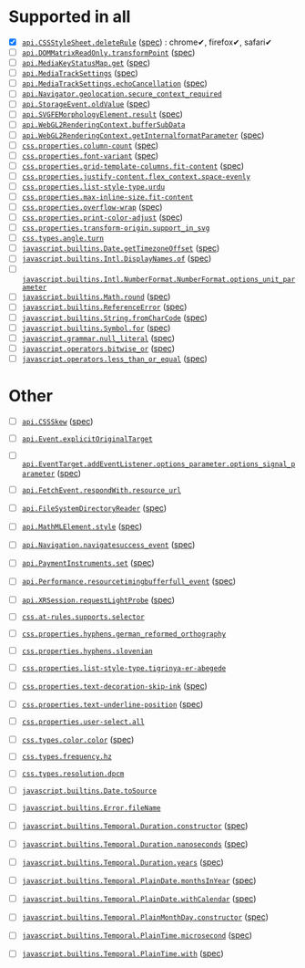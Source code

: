 # Supported in all

* [x] [`api.CSSStyleSheet.deleteRule`](https://developer.mozilla.org/docs/Web/API/CSSStyleSheet/deleteRule) ([spec](https://drafts.csswg.org/cssom/#dom-cssstylesheet-deleterule)) : chrome✔, firefox✔, safari✔
* [ ] [`api.DOMMatrixReadOnly.transformPoint`](https://developer.mozilla.org/docs/Web/API/DOMMatrixReadOnly/transformPoint) ([spec](https://drafts.fxtf.org/geometry/#dom-dommatrixreadonly-transformpoint))
* [ ] [`api.MediaKeyStatusMap.get`](https://developer.mozilla.org/docs/Web/API/MediaKeyStatusMap/get) ([spec](https://w3c.github.io/encrypted-media/#dom-mediakeystatusmap-get))
* [ ] [`api.MediaTrackSettings`](https://developer.mozilla.org/docs/Web/API/MediaTrackSettings) ([spec](https://w3c.github.io/mediacapture-main/#media-track-settings,https://w3c.github.io/mediacapture-screen-share/#extensions-to-mediatracksettings))
* [ ] [`api.MediaTrackSettings.echoCancellation`](https://developer.mozilla.org/docs/Web/API/MediaTrackSettings/echoCancellation) ([spec](https://w3c.github.io/mediacapture-main/#dom-mediatracksettings-echocancellation))
* [ ] [`api.Navigator.geolocation.secure_context_required`](https://developer.mozilla.org/docs/Web/API/Navigator/geolocation)
* [ ] [`api.StorageEvent.oldValue`](https://developer.mozilla.org/docs/Web/API/StorageEvent/oldValue) ([spec](https://html.spec.whatwg.org/multipage/webstorage.html#dom-storageevent-oldvalue-dev))
* [ ] [`api.SVGFEMorphologyElement.result`](https://developer.mozilla.org/docs/Web/API/SVGFEMorphologyElement) ([spec](https://drafts.fxtf.org/filter-effects/#dom-svgfilterprimitivestandardattributes-result))
* [ ] [`api.WebGL2RenderingContext.bufferSubData`](https://developer.mozilla.org/docs/Web/API/WebGL2RenderingContext/bufferSubData)
* [ ] [`api.WebGL2RenderingContext.getInternalformatParameter`](https://developer.mozilla.org/docs/Web/API/WebGL2RenderingContext/getInternalformatParameter) ([spec](https://www.khronos.org/registry/webgl/specs/latest/2.0/#3.7.5))
* [ ] [`css.properties.column-count`](https://developer.mozilla.org/docs/Web/CSS/column-count) ([spec](https://drafts.csswg.org/css-multicol/#cc))
* [ ] [`css.properties.font-variant`](https://developer.mozilla.org/docs/Web/CSS/font-variant) ([spec](https://drafts.csswg.org/css-fonts/#font-variant-prop))
* [ ] [`css.properties.grid-template-columns.fit-content`](https://developer.mozilla.org/docs/Web/CSS/fit-content) ([spec](https://drafts.csswg.org/css-sizing-4/#sizing-values))
* [ ] [`css.properties.justify-content.flex_context.space-evenly`](https://developer.mozilla.org/docs/Web/CSS/justify-content)
* [ ] [`css.properties.list-style-type.urdu`](https://developer.mozilla.org/docs/Web/CSS/list-style-type)
* [ ] [`css.properties.max-inline-size.fit-content`](https://developer.mozilla.org/docs/Web/CSS/max-inline-size)
* [ ] [`css.properties.overflow-wrap`](https://developer.mozilla.org/docs/Web/CSS/overflow-wrap) ([spec](https://drafts.csswg.org/css-text/#overflow-wrap-property))
* [ ] [`css.properties.print-color-adjust`](https://developer.mozilla.org/docs/Web/CSS/print-color-adjust) ([spec](https://drafts.csswg.org/css-color-adjust/#propdef-print-color-adjust))
* [ ] [`css.properties.transform-origin.support_in_svg`](https://developer.mozilla.org/docs/Web/CSS/transform-origin)
* [ ] [`css.types.angle.turn`](https://developer.mozilla.org/docs/Web/CSS/angle#turn)
* [ ] [`javascript.builtins.Date.getTimezoneOffset`](https://developer.mozilla.org/docs/Web/JavaScript/Reference/Global_Objects/Date/getTimezoneOffset) ([spec](https://tc39.es/ecma262/multipage/numbers-and-dates.html#sec-date.prototype.gettimezoneoffset))
* [ ] [`javascript.builtins.Intl.DisplayNames.of`](https://developer.mozilla.org/docs/Web/JavaScript/Reference/Global_Objects/Intl/DisplayNames/of) ([spec](https://tc39.es/ecma402/#sec-Intl.DisplayNames.prototype.of))
* [ ] [`javascript.builtins.Intl.NumberFormat.NumberFormat.options_unit_parameter`](https://developer.mozilla.org/docs/Web/JavaScript/Reference/Global_Objects/Intl/NumberFormat/NumberFormat)
* [ ] [`javascript.builtins.Math.round`](https://developer.mozilla.org/docs/Web/JavaScript/Reference/Global_Objects/Math/round) ([spec](https://tc39.es/ecma262/multipage/numbers-and-dates.html#sec-math.round))
* [ ] [`javascript.builtins.ReferenceError`](https://developer.mozilla.org/docs/Web/JavaScript/Reference/Global_Objects/ReferenceError) ([spec](https://tc39.es/ecma262/multipage/fundamental-objects.html#sec-native-error-types-used-in-this-standard-referenceerror))
* [ ] [`javascript.builtins.String.fromCharCode`](https://developer.mozilla.org/docs/Web/JavaScript/Reference/Global_Objects/String/fromCharCode) ([spec](https://tc39.es/ecma262/multipage/text-processing.html#sec-string.fromcharcode))
* [ ] [`javascript.builtins.Symbol.for`](https://developer.mozilla.org/docs/Web/JavaScript/Reference/Global_Objects/Symbol/for) ([spec](https://tc39.es/ecma262/multipage/fundamental-objects.html#sec-symbol.for))
* [ ] [`javascript.grammar.null_literal`](https://developer.mozilla.org/docs/Web/JavaScript/Reference/Lexical_grammar#Null_literal) ([spec](https://tc39.es/ecma262/multipage/ecmascript-language-lexical-grammar.html#sec-null-literals))
* [ ] [`javascript.operators.bitwise_or`](https://developer.mozilla.org/docs/Web/JavaScript/Reference/Operators/Bitwise_OR) ([spec](https://tc39.es/ecma262/multipage/ecmascript-language-expressions.html#prod-BitwiseORExpression))
* [ ] [`javascript.operators.less_than_or_equal`](https://developer.mozilla.org/docs/Web/JavaScript/Reference/Operators/Less_than_or_equal) ([spec](https://tc39.es/ecma262/multipage/ecmascript-language-expressions.html#sec-relational-operators))

# Other

* [ ] [`api.CSSSkew`](https://developer.mozilla.org/docs/Web/API/CSSSkew) ([spec](https://drafts.css-houdini.org/css-typed-om/#cssskew))
* [ ] [`api.Event.explicitOriginalTarget`](https://developer.mozilla.org/docs/Web/API/Event/explicitOriginalTarget)
* [ ] [`api.EventTarget.addEventListener.options_parameter.options_signal_parameter`](https://developer.mozilla.org/docs/Web/API/EventTarget/addEventListener) ([spec](https://dom.spec.whatwg.org/#dom-addeventlisteneroptions-signal))
* [ ] [`api.FetchEvent.respondWith.resource_url`](https://developer.mozilla.org/docs/Web/API/FetchEvent/respondWith)
* [ ] [`api.FileSystemDirectoryReader`](https://developer.mozilla.org/docs/Web/API/FileSystemDirectoryReader) ([spec](https://wicg.github.io/entries-api/#api-directoryreader))
* [ ] [`api.MathMLElement.style`](https://developer.mozilla.org/docs/Web/API/MathMLElement) ([spec](https://drafts.csswg.org/cssom/#dom-elementcssinlinestyle-style))
* [ ] [`api.Navigation.navigatesuccess_event`](https://chromestatus.com/feature/6232287446302720) ([spec](https://wicg.github.io/navigation-api/#dom-navigation-onnavigatesuccess))
* [ ] [`api.PaymentInstruments.set`](https://developer.mozilla.org/docs/Web/API/PaymentInstruments/set) ([spec](https://w3c.github.io/payment-handler/#dom-paymentinstruments-set))
* [ ] [`api.Performance.resourcetimingbufferfull_event`](https://developer.mozilla.org/docs/Web/API/Performance/resourcetimingbufferfull_event) ([spec](https://w3c.github.io/resource-timing/#dom-performance-onresourcetimingbufferfull))
* [ ] [`api.XRSession.requestLightProbe`](https://developer.mozilla.org/docs/Web/API/XRSession/requestLightProbe) ([spec](https://immersive-web.github.io/lighting-estimation/#dom-xrsession-requestlightprobe))
* [ ] [`css.at-rules.supports.selector`](https://developer.mozilla.org/docs/Web/CSS/@supports)
* [ ] [`css.properties.hyphens.german_reformed_orthography`](https://developer.mozilla.org/docs/Web/CSS/hyphens)
* [ ] [`css.properties.hyphens.slovenian`](https://developer.mozilla.org/docs/Web/CSS/hyphens)
* [ ] [`css.properties.list-style-type.tigrinya-er-abegede`](https://developer.mozilla.org/docs/Web/CSS/list-style-type)
* [ ] [`css.properties.text-decoration-skip-ink`](https://developer.mozilla.org/docs/Web/CSS/text-decoration-skip-ink) ([spec](https://drafts.csswg.org/css-text-decor-4/#text-decoration-skip-ink-property))
* [ ] [`css.properties.text-underline-position`](https://developer.mozilla.org/docs/Web/CSS/text-underline-position) ([spec](https://drafts.csswg.org/css-text-decor/#text-underline-position-property))
* [ ] [`css.properties.user-select.all`](https://developer.mozilla.org/docs/Web/CSS/user-select)
* [ ] [`css.types.color.color`](https://developer.mozilla.org/docs/Web/CSS/color_value/color) ([spec](https://drafts.csswg.org/css-color/#color-function))
* [ ] [`css.types.frequency.hz`](https://developer.mozilla.org/docs/Web/CSS/frequency)
* [ ] [`css.types.resolution.dpcm`](https://developer.mozilla.org/docs/Web/CSS/resolution)
* [ ] [`javascript.builtins.Date.toSource`](https://developer.mozilla.org/docs/Web/JavaScript/Reference/Global_Objects/Date/toSource)
* [ ] [`javascript.builtins.Error.fileName`](https://developer.mozilla.org/docs/Web/JavaScript/Reference/Global_Objects/Error/fileName)
* [ ] [`javascript.builtins.Temporal.Duration.constructor`](https://developer.mozilla.org/docs/Web/JavaScript/Reference/Global_Objects/Temporal/Duration/constructor) ([spec](https://tc39.es/proposal-temporal/#sec-temporal-duration-constructor))
* [ ] [`javascript.builtins.Temporal.Duration.nanoseconds`](https://developer.mozilla.org/docs/web/javascript/reference/global_objects/temporal/duration/nanoseconds) ([spec](https://tc39.es/proposal-temporal/#sec-get-temporal.duration.prototype.nanoseconds))
* [ ] [`javascript.builtins.Temporal.Duration.years`](https://developer.mozilla.org/docs/web/javascript/reference/global_objects/temporal/duration/years) ([spec](https://tc39.es/proposal-temporal/#sec-get-temporal.duration.prototype.years))
* [ ] [`javascript.builtins.Temporal.PlainDate.monthsInYear`](https://developer.mozilla.org/docs/web/javascript/reference/global_objects/temporal/plaindate/monthsinyear) ([spec](https://tc39.es/proposal-temporal/#sec-get-temporal.plaindate.prototype.monthsinyear))
* [ ] [`javascript.builtins.Temporal.PlainDate.withCalendar`](https://developer.mozilla.org/docs/web/javascript/reference/global_objects/temporal/plaindate/withcalendar) ([spec](https://tc39.es/proposal-temporal/#sec-temporal.plaindate.prototype.withcalendar))
* [ ] [`javascript.builtins.Temporal.PlainMonthDay.constructor`](https://developer.mozilla.org/docs/Web/JavaScript/Reference/Global_Objects/Temporal/PlainMonthDay/constructor) ([spec](https://tc39.es/proposal-temporal/#sec-temporal-plainmonthday-constructor))
* [ ] [`javascript.builtins.Temporal.PlainTime.microsecond`](https://developer.mozilla.org/docs/web/javascript/reference/global_objects/temporal/plaintime/microsecond) ([spec](https://tc39.es/proposal-temporal/#sec-get-temporal.plaintime.prototype.microsecond))
* [ ] [`javascript.builtins.Temporal.PlainTime.with`](https://developer.mozilla.org/docs/web/javascript/reference/global_objects/temporal/plaintime/with) ([spec](https://tc39.es/proposal-temporal/#sec-temporal.plaintime.prototype.with))

